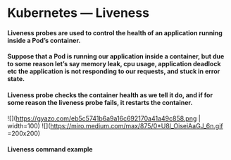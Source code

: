 # Kubernetes — Liveness

#### Liveness probes are used to control the health of an application running inside a Pod’s container. 

#### Suppose that a Pod is running our application inside a container, but due to some reason let’s say memory leak, cpu usage, application deadlock etc the application is not responding to our requests, and stuck in error state.

#### Liveness probe checks the container health as we tell it do, and if for some reason the liveness probe fails, it restarts the container.

![](https://gyazo.com/eb5c5741b6a9a16c692170a41a49c858.png | width=100)
![](https://miro.medium.com/max/875/0*U8l_OiseiAaGJ_6n.gif =200x200)

#### Liveness command example 
```sh 



```
